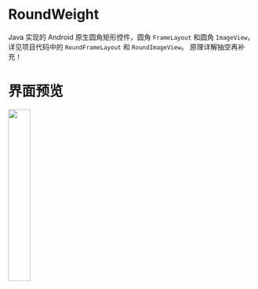 # RoundWeight
Java 实现的 Android 原生圆角矩形控件，圆角 `FrameLayout` 和圆角 `ImageView`，
详见项目代码中的 `RoundFrameLayout` 和 `RoundImageView`。
原理详解抽空再补充！

# 界面预览

<img src="https://github.com/xiaofei-dev/RoundWeight/blob/master/art/img_shot.jpg" width="30%" height="30%">
